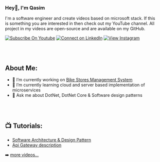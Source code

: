 ### Hey👋, I'm Qasim
I'm a software engineer and create videos based on microsoft stack. If this is something you are interested in then check out my YouTube channel. All project in my videos are open-source and are available on my GitHub.

[![Subscribe On Youtube](https://img.shields.io/badge/Subscribe-red?style=for-the-badge&logo=youtube&logoColor=white)](https://www.youtube.com/channel/UCogGW-NRuadwBO12383k18A)
[![Connect on LinkedIn](https://img.shields.io/badge/connect-%230077B5.svg?&style=for-the-badge&logo=linkedin)](https://www.linkedin.com/in/muhammadqasim1985//)
[![View Instagram](https://img.shields.io/badge/view-%23E4405F.svg?&style=for-the-badge&logo=instagram&logoColor=white)](https://www.instagram.com/clevertalker/)

</br></br>
## About Me:
- 🔭 I’m currently working on [Bike Stores Management System](https://github.com/qasimshk/BikeStores)
- 🌱 I’m currently learning cloud and server based implementation of microservices
- 💬 Ask me about DotNet, DotNet Core & Software design patterns

</br></br>
## 📺 Tutorials:
<!-- youtube videos: Start -->
- [Software Architecture & Design Pattern](https://www.youtube.com/watch?v=G5yfqUHsOPc)
- [Api Gateway description](https://www.youtube.com/watch?v=g7k0lh58CRc)
<!-- youtube videos: End -->

➡️ [more videos...](https://www.youtube.com/channel/UCogGW-NRuadwBO12383k18A/videos)
